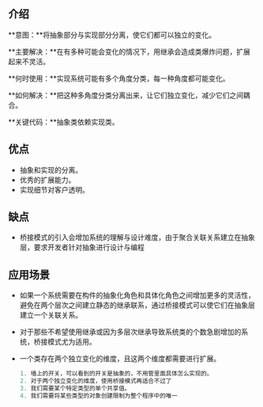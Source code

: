 

## 介绍

**意图：**将抽象部分与实现部分分离，使它们都可以独立的变化。

**主要解决：**在有多种可能会变化的情况下，用继承会造成类爆炸问题，扩展起来不灵活。

**何时使用：**实现系统可能有多个角度分类，每一种角度都可能变化。

**如何解决：**把这种多角度分类分离出来，让它们独立变化，减少它们之间耦合。

**关键代码：**抽象类依赖实现类。



## 优点

*   抽象和实现的分离。
*   优秀的扩展能力。
*   实现细节对客户透明。

## 缺点

*   桥接模式的引入会增加系统的理解与设计难度，由于聚合关联关系建立在抽象层，要求开发者针对抽象进行设计与编程

## 应用场景

*   如果一个系统需要在构件的抽象化角色和具体化角色之间增加更多的灵活性，避免在两个层次之间建立静态的继承联系，通过桥接模式可以使它们在抽象层建立一个关联关系。 

*   对于那些不希望使用继承或因为多层次继承导致系统类的个数急剧增加的系统，桥接模式尤为适用。 

*   一个类存在两个独立变化的维度，且这两个维度都需要进行扩展。

    ```go
    1. 墙上的开关，可以看到的开关是抽象的，不用管里面具体怎么实现的。
    2. 对于两个独立变化的维度，使用桥接模式再适合不过了
    3. 我们需要某个特定类型的单个共享值。
    4. 我们需要将某些类型的对象创建限制为整个程序中的唯一
    
    ```

    